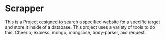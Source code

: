 # Scrapper
This is a Project designed to search a specified website for a specific target and store it inside of a database. This project uses a variety of tools to do this. Cheerio, express, mongo, mongoose, body-parser, and request.

